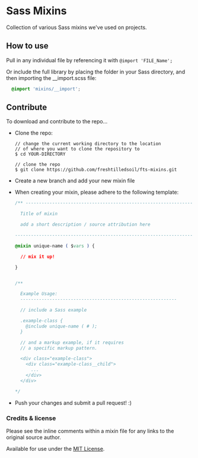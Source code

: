 # Sass Mixins

Collection of various Sass mixins we've used on projects.


## How to use

Pull in any individual file by referencing it with ```@import 'FILE_Name';```

Or include the full library by placing the folder in your Sass directory, and then importing the __import.scss file:

```css
  @import 'mixins/__import';
```


## Contribute

To download and contribute to the repo...

* Clone the repo:  
  ```
  // change the current working directory to the location
  // of where you want to clone the repository to
  $ cd YOUR-DIRECTORY

  // clone the repo
  $ git clone https://github.com/freshtilledsoil/fts-mixins.git
  ``` 
* Create a new branch and add your new mixin file

* When creating your mixin, please adhere to the following template:

  ```css
  /** --------------------------------------------------------------------

    Title of mixin

    add a short description / source attribution here

  --------------------------------------------------------------------- */

  @mixin unique-name ( $vars ) {

    // mix it up!

  }


  /**

    Example Usage:
    -----------------------------------------------------------

    // include a Sass example

    .example-class {
      @include unique-name ( # );
    }

    // and a markup example, if it requires 
    // a specific markup pattern.

    <div class="example-class">
      <div class="example-class__child">
        ...
      </div>
    </div>

  */
  ```

* Push your changes and submit a pull request! :)


### Credits & license

Please see the inline comments within a mixin file for any links to the original source author.

Available for use under the [MIT License](https://github.com/freshtilledsoil/fts-mixins/blob/master/LICENSE).
